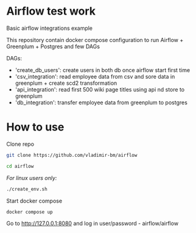 # Airflow test work

Basic airflow integrations example

This repository contain docker compose configuration to run Airflow + Greenplum + Postgres and few DAGs

DAGs:
- 'create_db_users': create users in both db once airflow start first time
 - 'csv_integration':  read employee data from csv and sore data in greenplum + create scd2 transformation
 - 'api_integration': read first 500 wiki page titles using api nd store to greenplum
 - 'db_integration': transfer employee data from greenplum to postgres

# How to use
Clone repo
```bash
git clone https://github.com/vladimir-bm/airflow

cd airflow
```

_For linux users only:_
```bash
./create_env.sh
```

Start docker compose
```bash
docker compose up
```

Go to http://127.0.0.1:8080 and log in user/password - airflow/airflow